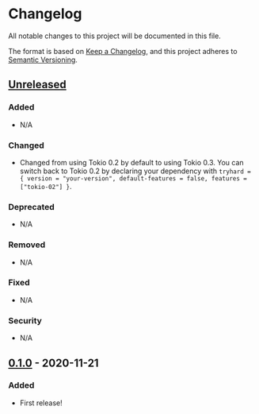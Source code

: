 # Changelog
All notable changes to this project will be documented in this file.

The format is based on [Keep a Changelog](https://keepachangelog.com/en/1.0.0/),
and this project adheres to [Semantic Versioning](https://semver.org/spec/v2.0.0.html).

## [Unreleased]
### Added
- N/A

### Changed
- Changed from using Tokio 0.2 by default to using Tokio 0.3. You can switch back to Tokio 0.2 by declaring your dependency with `tryhard = { version = "your-version", default-features = false, features = ["tokio-02"] }`.

### Deprecated
- N/A

### Removed
- N/A

### Fixed
- N/A

### Security
- N/A

## [0.1.0] - 2020-11-21
### Added
- First release!

[Unreleased]: https://github.com/EmbarkStudios/tryhard/compare/0.1.0...HEAD
<!--[0.1.1]: https://github.com/EmbarkStudios/tryhard/compare/0.1.0...0.1.1 -->
[0.1.0]: https://github.com/EmbarkStudios/tryhard/releases/tag/0.1.0
